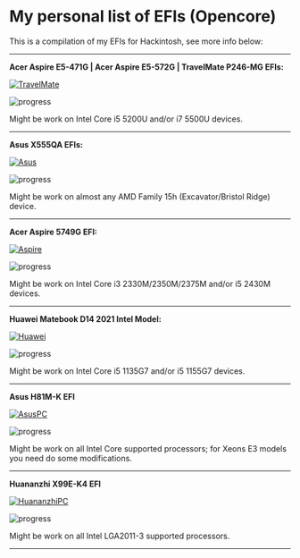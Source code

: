 # My personal list of EFIs (Opencore)

This is a compilation of my EFIs for Hackintosh, see more info below:

---

**Acer Aspire E5-471G | Acer Aspire E5-572G | TravelMate P246-MG EFIs:**

[![TravelMate](https://i.imgur.com/BKvumkU.png)](https://github.com/sebasrock156/Acer-E5-572-TMP246-OpenCore)

![progress](https://img.shields.io/badge/progress-done-blue.svg)

Might be work on Intel Core i5 5200U and/or i7 5500U devices.

---

**Asus X555QA EFIs:**

[![Asus](https://i.imgur.com/yuAgctK.png)](https://github.com/sebasrock156/Asus-X555QA-Hackintosh)

![progress](https://img.shields.io/badge/progress-in_early_developing-red.svg)

Might be work on almost any AMD Family 15h (Excavator/Bristol Ridge) device.

---

**Acer Aspire 5749G EFI:**

[![Aspire](https://i.imgur.com/G3qQ9T2.png)](https://github.com/sebasrock156/Acer-Aspire-5749-Hackintosh)

![progress](https://img.shields.io/badge/progress-almost_done-orange.svg)

Might be work on Intel Core i3 2330M/2350M/2375M and/or i5 2430M devices.

---

**Huawei Matebook D14 2021 Intel Model:**

[![Huawei](https://i.imgur.com/hVAkcmx.png)](https://github.com/sebasrock156/Huawei-Matebook-D14-21-OpenCore)

![progress](https://img.shields.io/badge/progress-almost_done-orange.svg)

Might be work on Intel Core i5 1135G7 and/or i5 1155G7 devices.

---

**Asus H81M-K EFI**

[![AsusPC]()](https://github.com/sebasrock156/Asus-H81M-K-OpenCore)

![progress](https://img.shields.io/badge/progress-in_early_developing-red.svg)

Might be work on all Intel Core supported processors; for Xeons E3 models you need do some modifications.

---

**Huananzhi X99E-K4 EFI**

[![HuananzhiPC]()](https://github.com/sebasrock156/Huananzhi-X99E-K4-Opencore)

![progress](https://img.shields.io/badge/progress-in_early_developing-red.svg)

Might be work on all Intel LGA2011-3 supported processors.

---

